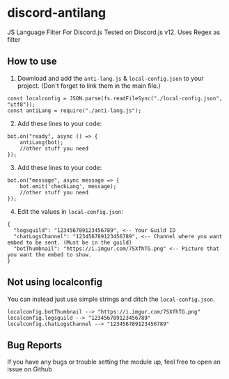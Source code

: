 # discord-antilang
JS Language Filter For Discord.js Tested on Discord.js v12. Uses Regex as filter


## How to use
1. Download and add the `anti-lang.js` & `local-config.json` to your project. (Don't forget to link them in the main file.)
```
const localconfig = JSON.parse(fs.readFileSync("./local-config.json", "utf8"));
const antiLang = require("./anti-lang.js");
```
2. Add these lines to your code:
```
bot.on("ready", async () => {
    antiLang(bot);
    //other stuff you need
});
```
3. Add these lines to your code:
```
bot.on("message", async message => {
    bot.emit('checkLang', message);
    //other stuff you need
});
```
4. Edit the values in `local-config.json`:
```
{
  "logsguild": "123456789123456789", <-- Your Guild ID
  "chatLogsChannel": "123456789123456789", <-- Channel where you want embed to be sent. (Must be in the guild)
  "botThumbnail": "https://i.imgur.com/7SXfhTG.png" <-- Picture that you want the embed to show.
}
```
## Not using localconfig
You can instead just use simple strings and ditch the `local-config.json`.
```
localconfig.botThumbnail --> "https://i.imgur.com/7SXfhTG.png"
localconfig.logsguild --> "123456789123456789"
localconfig.chatLogsChannel --> "123456789123456789"
```
## Bug Reports
If you have any bugs or trouble setting the module up, feel free to open an issue on Github
